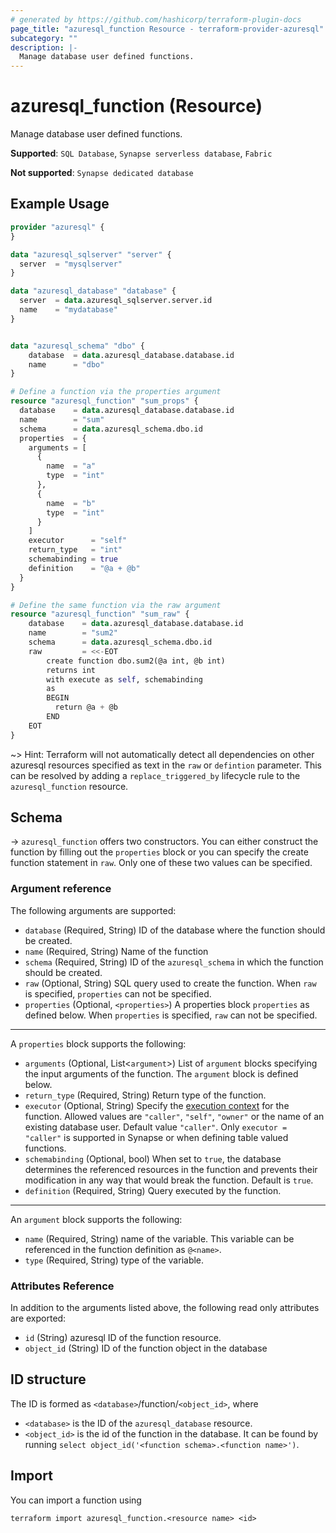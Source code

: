 ```yaml
---
# generated by https://github.com/hashicorp/terraform-plugin-docs
page_title: "azuresql_function Resource - terraform-provider-azuresql"
subcategory: ""
description: |-
  Manage database user defined functions.
---
```


# azuresql_function (Resource)

Manage database user defined functions.

**Supported**: `SQL Database`, `Synapse serverless database`, `Fabric` 

**Not supported**: `Synapse dedicated database`


## Example Usage

```terraform
provider "azuresql" {
}

data "azuresql_sqlserver" "server" {
  server  = "mysqlserver"
}

data "azuresql_database" "database" {
  server  = data.azuresql_sqlserver.server.id
  name    = "mydatabase"
}


data "azuresql_schema" "dbo" {
    database  = data.azuresql_database.database.id
    name      = "dbo"
}

# Define a function via the properties argument
resource "azuresql_function" "sum_props" {
  database    = data.azuresql_database.database.id
  name        = "sum"
  schema      = data.azuresql_schema.dbo.id
  properties  = {
    arguments = [
      {
        name  = "a"
        type  = "int"
      },
      {
        name  = "b"
        type  = "int"
      }
    ]
    executor      = "self"
    return_type   = "int"
    schemabinding = true
    definition    = "@a + @b"
  }
}

# Define the same function via the raw argument
resource "azuresql_function" "sum_raw" {
    database    = data.azuresql_database.database.id
    name        = "sum2"
    schema      = data.azuresql_schema.dbo.id
    raw         = <<-EOT
        create function dbo.sum2(@a int, @b int)
        returns int
        with execute as self, schemabinding
        as 
        BEGIN
          return @a + @b
        END
    EOT
}
```

~> Hint: Terraform will not automatically detect all dependencies on other azuresql resources specified as text in the `raw` or `defintion` parameter. This can be resolved by adding a `replace_triggered_by` lifecycle rule to the `azuresql_function` resource.

<!-- schema generated by tfplugindocs -->
## Schema

-> `azuresql_function` offers two constructors. You can either construct the function by filling out the `properties` block or you can specify the create function statement in `raw`. Only one of these two values can be specified.

### Argument reference
The following arguments are supported:

- `database` (Required, String) ID of the database where the function should be created.
- `name` (Required, String) Name of the function
- `schema` (Required, String) ID of the `azuresql_schema` in which the function should be created.
- `raw` (Optional, String) SQL query used to create the function. When `raw` is specified, `properties` can not be specified.
- `properties` (Optional, `<properties>`) A properties block `properties` as defined below.  When `properties` is specified, `raw` can not be specified.

---
A `properties` block supports the following:

- `arguments` (Optional, List<`argument`>) List of `argument` blocks specifying the input arguments of the function. The `argument` block is defined below.
- `return_type` (Required, String) Return type of the function.
- `executor` (Optional, String) Specify the [execution context](https://learn.microsoft.com/en-us/sql/t-sql/statements/execute-as-clause-transact-sql) for the function. Allowed values are `"caller"`, `"self"`, `"owner"` or the name of an existing database user. Default value `"caller"`. Only `executor = "caller"` is supported in Synapse or when defining table valued functions. 
- `schemabinding` (Optional, bool) When set to `true`, the database determines the referenced resources in the function and prevents their modification in any way that would break the function. Default is `true`.
- `definition` (Required, String) Query executed by the function.

---
An `argument` block supports the following:

- `name` (Required, String) name of the variable. This variable can be referenced in the function definition as `@<name>`.
- `type` (Required, String) type of the variable.

### Attributes Reference
In addition to the arguments listed above, the following read only attributes are exported:

- `id` (String) azuresql ID of the function resource.
- `object_id` (String) ID of the function object in the database

## ID structure

The ID is formed as `<database>`/function/`<object_id>`, where
* `<database>` is the ID of the `azuresql_database` resource.
* `<object_id>` is the id of the function in the database. It can be found by running `select object_id('<function schema>.<function name>')`.

## Import

You can import a function using 

```shell
terraform import azuresql_function.<resource name> <id>
```